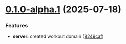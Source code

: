 # [0.1.0-alpha.1](https://github.com/ClaudionorOjr/gym/compare/v0.0.0...v0.1.0-alpha.1) (2025-07-18)


### Features

* **server:** created workout domain ([8249caf](https://github.com/ClaudionorOjr/gym/commit/8249caf6b0c1f209eead64f266f314efe9184527))
